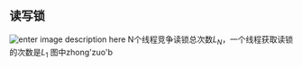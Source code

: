 ## 读写锁
![enter image description here](https://lh3.googleusercontent.com/-qinszIIF6dtOz8LrJeCDC8UjPn4_0pYB21hLgPWiFAW19b_5_rAwPnkXB93g_Wk-_KjybZGvM4N)
N个线程竞争读锁总次数$L_N$，一个线程获取读锁的次数是$L_1$
图中zhong'zuo'b
<!--stackedit_data:
eyJoaXN0b3J5IjpbLTExMTI1MTEwMDYsOTE4NjgzNjA3LDczMD
k5ODExNl19
-->
